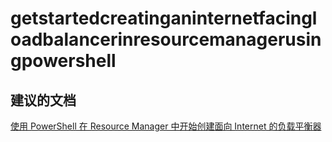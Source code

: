 <properties
    pageTitle="getstartedcreatinganinternetfacingloadbalancerinresourcemanagerusingpowershell"
    description="getstartedcreatinganinternetfacingloadbalancerinresourcemanagerusingpowershell"
    service="microsoft.network"
    resource="loadbalancers"
    authors="viorican"
    displayOrder=""
    selfHelpType="generic"
    supportTopicIds="32546092"
    resourceTags=""
    productPesIds="16098"
    cloudEnvironments="public"
/>


# getstartedcreatinganinternetfacingloadbalancerinresourcemanagerusingpowershell

## **建议的文档**
[使用 PowerShell 在 Resource Manager 中开始创建面向 Internet 的负载平衡器](https://azure.microsoft.com/documentation/articles/load-balancer-get-started-internet-arm-ps/#create-lb-rules-nat-rules-a-probe-and-a-load-balancer/)


<!--HONumber=Aug16_HO3-->


